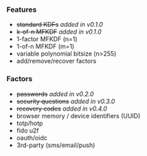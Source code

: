 ### Features
- ~~standard KDFs~~ _added in v0.1.0_
- ~~k-of-n MFKDF~~ _added in v0.1.0_
- 1-factor MFKDF (n=1)
- 1-of-n MFKDF (m=1)
- variable polynomial bitsize (n>255)
- add/remove/recover factors

### Factors
- ~~passwords~~ _added in v0.2.0_
- ~~security questions~~ _added in v0.3.0_
- ~~recovery codes~~ _added in v0.4.0_
- browser memory / device identifiers (UUID)
- totp/hotp
- fido u2f
- oauth/oidc
- 3rd-party (sms/email/push)
